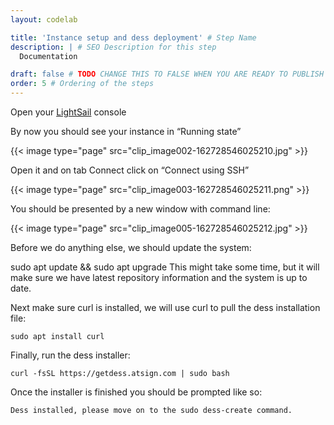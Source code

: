 ```yaml
---
layout: codelab

title: 'Instance setup and dess deployment' # Step Name
description: | # SEO Description for this step
  Documentation

draft: false # TODO CHANGE THIS TO FALSE WHEN YOU ARE READY TO PUBLISH THE PAGE
order: 5 # Ordering of the steps
---
```



Open your [LightSail](https://lightsail.aws.amazon.com/) console

By now you should see your instance in “Running state”

{{< image type="page" src="clip_image002-162728546025210.jpg" >}}

Open it and on tab Connect click on “Connect using SSH”

{{< image type="page" src="clip_image003-162728546025211.png" >}}

You should be presented by a new window with command line:

{{< image type="page" src="clip_image005-162728546025212.jpg" >}}

Before we do anything else, we should update the system:

sudo apt update && sudo apt upgrade
This might take some time, but it will make sure we have latest repository information and the system is up to date.

Next make sure curl is installed, we will use curl to pull the dess installation file:

```sudo apt install curl```

Finally, run the dess installer:

```curl -fsSL https://getdess.atsign.com | sudo bash```

Once the installer is finished you should be prompted like so:

```Dess installed, please move on to the sudo dess-create command.```

